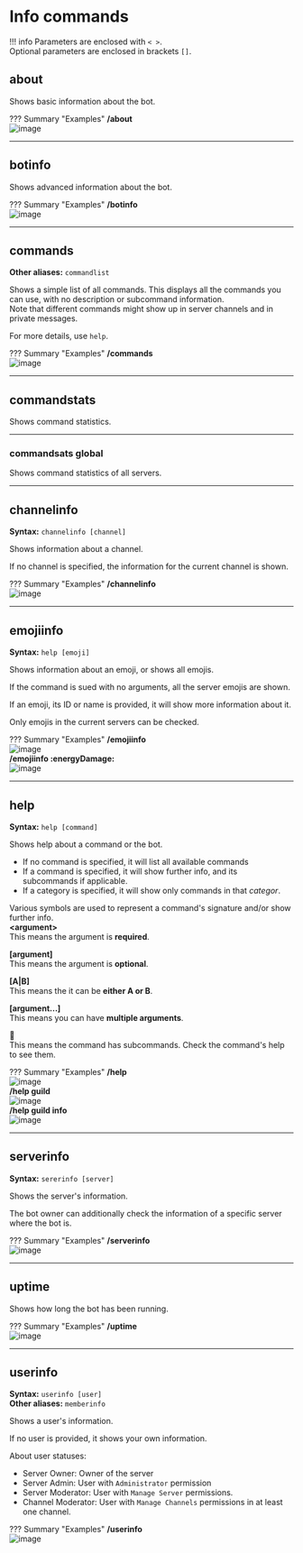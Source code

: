 # Info commands

!!! info
    Parameters are enclosed with `< >`.   
    Optional parameters are enclosed in brackets `[]`.
    
## about
Shows basic information about the bot.

??? Summary "Examples"
    **/about**  
    ![image](../assets/images/commands/info/about.png)

----

## botinfo
Shows advanced information about the bot.

??? Summary "Examples"
    **/botinfo**  
    ![image](../assets/images/commands/info/botinfo.png)

---

## commands
**Other aliases:** `commandlist`

Shows a simple list of all commands.
This displays all the commands you can use, with no description or subcommand information.    
Note that different commands might show up in server channels and in private messages.

For more details, use `help`.

??? Summary "Examples"
    **/commands**  
    ![image](../assets/images/commands/info/commands.png)

---

## commandstats

Shows command statistics.

---

### commandsats global

Shows command statistics of all servers.

---

## channelinfo
**Syntax:** `channelinfo [channel]`

Shows information about a channel.

If no channel is specified, the information for the current channel is shown.

??? Summary "Examples"
    **/channelinfo**  
    ![image](../assets/images/commands/info/commands.png)

---

## emojiinfo
**Syntax:** `help [emoji]`

Shows information about an emoji, or shows all emojis.

If the command is sued with no arguments, all the server emojis are shown.

If an emoji, its ID or name is provided, it will show more information about it.

Only emojis in the current servers can be checked.

??? Summary "Examples"
    **/emojiinfo**  
    ![image](../assets/images/commands/info/emojiinfo_1.png)  
    **/emojiinfo :energyDamage:**  
    ![image](../assets/images/commands/info/emojiinfo_2.png)

---

## help
**Syntax:** `help [command]`

Shows help about a command or the bot.
        
- If no command is specified, it will list all available commands
- If a command is specified, it will show further info, and its subcommands if applicable.
- If a category is specified, it will show only commands in that *categor*.

Various symbols are used to represent a command's signature and/or show further info.  
**&lt;argument&gt;**  
This means the argument is __**required**__.

**[argument]**  
This means the argument is __**optional**__.

**[A|B]**  
This means the it can be __**either A or B**__.

**[argument...]**  
This means you can have __**multiple arguments**__.

🔸  
This means the command has subcommands.
Check the command's help to see them. 

??? Summary "Examples"
    **/help**  
    ![image](../assets/images/commands/info/help_1.png)  
    **/help guild**  
    ![image](../assets/images/commands/info/help_2.png)  
    **/help guild info**  
    ![image](../assets/images/commands/info/help_3.png)

----

## serverinfo
**Syntax:** `sererinfo [server]`

Shows the server's information.

The bot owner can additionally check the information of a specific server where the bot is.

??? Summary "Examples"
    **/serverinfo**  
    ![image](../assets/images/commands/info/serverinfo.png)

----

## uptime

Shows how long the bot has been running.

??? Summary "Examples"
    **/uptime**  
    ![image](../assets/images/commands/info/uptime.png)

---

## userinfo
**Syntax:** `userinfo [user]`  
**Other aliases:** `memberinfo`

Shows a user's information.

If no user is provided, it shows your own information.

About user statuses:

- Server Owner: Owner of the server
- Server Admin: User with `Administrator` permission
- Server Moderator: User with `Manage Server` permissions.
- Channel Moderator: User with `Manage Channels` permissions in at least one channel.

??? Summary "Examples"
    **/userinfo**  
    ![image](../assets/images/commands/info/userinfo.png)